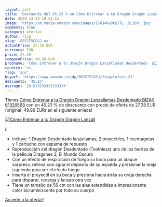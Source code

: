 ```yaml
---
layout: post
title: 'Descuento del 45.23 % en Cómo Entrenar a tu Dragón Dragón Lanzall'
date: 2020-12-20 19:51:12
image: 'https://m.media-amazon.com/images/I/614KwBCQ7TL._SL200_.jpg'
comments: true
category: ofertas
author: ring
slug: 'B07ST5CDSJ-es'
actualPrice: 27.38 EUR
currency: EUR
price: 27.38
comparePrice: 49.99 EUR
prodname: 'Cómo Entrenar a tu Dragón Dragón Lanzallamas Desdentado  BIZAK 61926568 '
country: 'es'
flag: '🇪🇸'
buyurl: 'https://www.amazon.es/dp/B07ST5CDSJ/?tag=tolees-21'
descuento: '45.23'
average: '28.933333333333334'
---
```


Tienes [Cómo Entrenar a tu Dragón Dragón Lanzallamas Desdentado  BIZAK 61926568 ](https://www.amazon.es/dp/B07ST5CDSJ/?tag=tolees-21) con un 45.23 % de descuento con precio de oferta de 27.38 EUR (original: 49.99 EUR) en el siguiente enlace!

[![Cómo Entrenar a tu Dragón Dragón Lanzall](https://m.media-amazon.com/images/I/614KwBCQ7TL._SL200_.jpg)](https://www.amazon.es/dp/B07ST5CDSJ/?tag=tolees-21)

ℹ️:

- Incluye: 1 Dragón Desdentado lanzallamas, 2 proyectiles, 1 cuentagotas y 1 cartucho con espuma de repuesto
- Reproducción del dragón Desdentado (Toothless) uno de los heróes de la película Dragones 3, El Mundo Oscuro
- Con un efecto de respiracion de fuego su boca para un ataque sorpresa, rellena con agua el depósito de su espalda y presionar la oreja izquierda para ver el efecto fuego
- Inserta el proyectil en su boca y presiona hacia atrás su oreja derecha para disparar, recarga y lanzao otra vez
- Tiene un tamaño de 56 cm con las alas extendidas e impresionante color bioluminiscente por todo su cuerpo

[Accede a la oferta!!](https://www.amazon.es/dp/B07ST5CDSJ/?tag=tolees-21)
